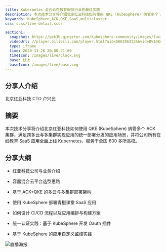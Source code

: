 ```yaml
---
title: Kubernetes 混合云在教育服务行业的最佳实践
description: 本次技术分享将介绍北京红亚科技如何使用 QKE (KubeSphere) 纳管多个 ACK 集群，满足跨多云与多集群实现应用的统一部署分发的应用场景，并将公司所有在线教育 SaaS 应用全面上线 Kubernetes，服务于全国 600 多所高校。
keywords: KubeSphere,ACK,QKE,SaaS,multicluster
css: scss/live-detail.scss

section1:
  snapshot: https://pek3b.qingstor.com/kubesphere-community/images/luxingmin-zhibo.jpeg
  videoUrl: //player.bilibili.com/player.html?aid=500396313&bvid=BV14K411V7Zw&cid=259917913&page=1&high_quality=1
  type: iframe
  time: 2020-11-26 20:00-21:00
  timeIcon: /images/live/clock.svg
  base: 线上
  baseIcon: /images/live/base.svg
---
```


## 分享人介绍

北京红亚科技 CTO 卢兴民

## 摘要

本次技术分享将介绍北京红亚科技如何使用 QKE (KubeSphere) 纳管多个 ACK 集群，满足跨多云与多集群实现应用的统一部署分发的应用场景，并将公司所有在线教育 SaaS 应用全面上线 Kubernetes，服务于全国 600 多所高校。

## 分享大纲


- 红亚科技公司与业务介绍

- 容器混合云平台选型思路

- 基于 ACK+QKE 的多云与多集群部署架构

- 使用 KubeSphere 部署青椒课堂 SaaS 应用

- 如何设计 CI/CD 流程以及应用编排与构建方案

- 统一认证实践：基于 KubeSphere 开发 Oauth 插件

- 基于 KubeSphere 的应用自定义监控实践


![直播海报](https://pek3b.qingstor.com/kubesphere-community/images/qingjiao-live-poster.jpg)